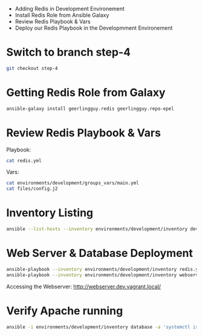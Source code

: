 * Adding Redis in Development Environement
* Install Redis Role from Ansible Galaxy
* Review Redis Playbook & Vars
* Deploy our Redis Playbook in the Developmment Environement

# Switch to branch step-4

```bash
git checkout step-4
```

# Getting Redis Role from Galaxy

```bash
ansible-galaxy install geerlingguy.redis geerlingguy.repo-epel
```

# Review Redis Playbook & Vars

Playbook:

```bash
cat redis.yml
```

Vars:

```bash
cat environments/development/groups_vars/main.yml
cat files/config.j2
```

# Inventory Listing

```bash
ansible --list-hosts --inventory environments/development/inventory development
```

# Web Server & Database Deployment

```bash
ansible-playbook --inventory environments/development/inventory redis.yml
ansible-playbook --inventory environments/development/inventory webserver.yml
```

Accessing the Webserver: http://webserver.dev.vagrant.local/

# Verify Apache running

```bash
ansible -i environments/development/inventory database -a 'systemctl is-active redis'
```
